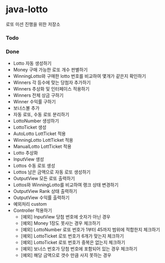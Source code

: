 # java-lotto
로또 미션 진행을 위한 저장소

### Todo

### Done
* Lotto 자동 생성하기
* Money 구매 가능한 로또 개수 판별하기
* WinningLotto와 구매한 lotto 번호를 비교하여 몇개가 같은지 확인하기
* Winners 각 등수에 맞는 당첨자 추가하기
* Winners 추상화 및 인터페이스 적용하기
* Winners 전체 상금 구하기
* Winner 수익률 구하기
* 보너스볼 추가
* 자동 로또, 수동 로또 분리하기
* LottoNumber 생성하기
* LottoTicket 생성
* AutoLotto LottTicket 적용
* WinningLotto LottTicket 적용
* ManualLotto LottTicket 적용
* Lotto 추상화
* InputView 생성
* Lottos 수동 로또 생성
* Lottos 남은 금액으로 자동 로또 생성하기
* OutputView 모든 로또 출력하기
* Lottos와 WinningLotto를 비교하여 랭크 상태 변경하기
* OutputView Rank 상태 출력하기
* OutputView 수익률 출력하기
* 예외처리 custom
* Controller 적용하기
    * [예외] InputView 당첨 번호에 숫자가 아닌 경우
    * [예외] Money 1장도 못사는 경우 체크하기
    * [예외] LottoNumber 로또 번호가 1부터 45까지 범위에 적합한지 체크하기
    * [예외] LottoTicket 로또 번호가 6개가 맞는지 체크하기
    * [예외] LottoTicket 로또 번호가 중복은 없는지 체크하기
    * [예외] 보너스 번호가 당첨 번호에 포함되어 있는 경우 체크하기
    * [예외] 해당 금액으로 갯수 만큼 사지 못하는 경우

